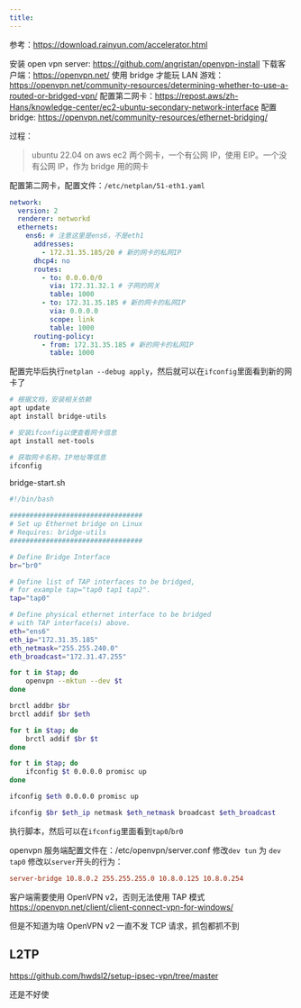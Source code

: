 ```yaml
---
title:
---
```


参考：https://download.rainyun.com/accelerator.html

安装 open vpn server: https://github.com/angristan/openvpn-install
下载客户端：https://openvpn.net/
使用 bridge 才能玩 LAN 游戏：https://openvpn.net/community-resources/determining-whether-to-use-a-routed-or-bridged-vpn/
配置第二网卡：https://repost.aws/zh-Hans/knowledge-center/ec2-ubuntu-secondary-network-interface
配置 bridge: https://openvpn.net/community-resources/ethernet-bridging/

过程：

> ubuntu 22.04 on aws ec2
> 两个网卡，一个有公网 IP，使用 EIP。一个没有公网 IP，作为 bridge 用的网卡

配置第二网卡，配置文件：`/etc/netplan/51-eth1.yaml`

```yaml
network:
  version: 2
  renderer: networkd
  ethernets:
    ens6: # 注意这里是ens6，不是eth1
      addresses:
        - 172.31.35.185/20 # 新的网卡的私网IP
      dhcp4: no
      routes:
        - to: 0.0.0.0/0
          via: 172.31.32.1 # 子网的网关
          table: 1000
        - to: 172.31.35.185 # 新的网卡的私网IP
          via: 0.0.0.0
          scope: link
          table: 1000
      routing-policy:
        - from: 172.31.35.185 # 新的网卡的私网IP
          table: 1000
```

配置完毕后执行`netplan --debug apply`，然后就可以在`ifconfig`里面看到新的网卡了

```bash
# 根据文档，安装相关依赖
apt update
apt install bridge-utils

# 安装ifconfig以便查看网卡信息
apt install net-tools

# 获取网卡名称，IP地址等信息
ifconfig
```

bridge-start.sh

```sh
#!/bin/bash

#################################
# Set up Ethernet bridge on Linux
# Requires: bridge-utils
#################################

# Define Bridge Interface
br="br0"

# Define list of TAP interfaces to be bridged,
# for example tap="tap0 tap1 tap2".
tap="tap0"

# Define physical ethernet interface to be bridged
# with TAP interface(s) above.
eth="ens6"
eth_ip="172.31.35.185"
eth_netmask="255.255.240.0"
eth_broadcast="172.31.47.255"

for t in $tap; do
    openvpn --mktun --dev $t
done

brctl addbr $br
brctl addif $br $eth

for t in $tap; do
    brctl addif $br $t
done

for t in $tap; do
    ifconfig $t 0.0.0.0 promisc up
done

ifconfig $eth 0.0.0.0 promisc up

ifconfig $br $eth_ip netmask $eth_netmask broadcast $eth_broadcast
```

执行脚本，然后可以在`ifconfig`里面看到`tap0`/`br0`

openvpn 服务端配置文件在：/etc/openvpn/server.conf
修改`dev tun` 为 `dev tap0`
修改以`server`开头的行为：

```conf
server-bridge 10.8.0.2 255.255.255.0 10.8.0.125 10.8.0.254
```

客户端需要使用 OpenVPN v2，否则无法使用 TAP 模式 https://openvpn.net/client/client-connect-vpn-for-windows/

但是不知道为啥 OpenVPN v2 一直不发 TCP 请求，抓包都抓不到

## L2TP

https://github.com/hwdsl2/setup-ipsec-vpn/tree/master

还是不好使
